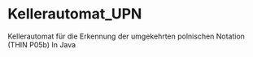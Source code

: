 # Kellerautomat_UPN
Kellerautomat für die Erkennung der umgekehrten polnischen Notation (THIN P05b)
In Java
